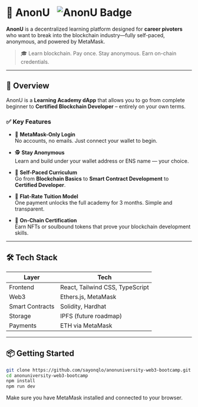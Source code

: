 # 🧠 AnonU &nbsp; ![AnonU Badge](https://img.shields.io/badge/-AnonU-black?logo=ruby-sinatra&logoColor=white&style=flat-square)

**AnonU** is a decentralized learning platform designed for **career pivoters** who want to break into the blockchain industry—fully self-paced, anonymous, and powered by MetaMask.

> 🎓 Learn blockchain. Pay once. Stay anonymous. Earn on-chain credentials.

---

## 🚀 Overview

AnonU is a **Learning Academy dApp** that allows you to go from complete beginner to **Certified Blockchain Developer** – entirely on your own terms.

### ✅ Key Features

- 🔐 **MetaMask-Only Login**  
  No accounts, no emails. Just connect your wallet to begin.

- 🕵️ **Stay Anonymous**  
  Learn and build under your wallet address or ENS name — your choice.

- 🧩 **Self-Paced Curriculum**  
  Go from **Blockchain Basics** to **Smart Contract Development** to **Certified Developer**.

- 💸 **Flat-Rate Tuition Model**  
  One payment unlocks the full academy for 3 months. Simple and transparent.

- 🧾 **On-Chain Certification**  
  Earn NFTs or soulbound tokens that prove your blockchain development skills.

---

## 🛠️ Tech Stack

| Layer        | Tech                          |
|--------------|-------------------------------|
| Frontend     | React, Tailwind CSS, TypeScript |
| Web3         | Ethers.js, MetaMask            |
| Smart Contracts | Solidity, Hardhat             |
| Storage      | IPFS (future roadmap)         |
| Payments     | ETH via MetaMask               |

---

## 📦 Getting Started

```bash
git clone https://github.com/sayonqlo/anonuniversity-web3-bootcamp.git
cd anonuniversity-web3-bootcamp
npm install
npm run dev
```

Make sure you have MetaMask installed and connected to your browser.
